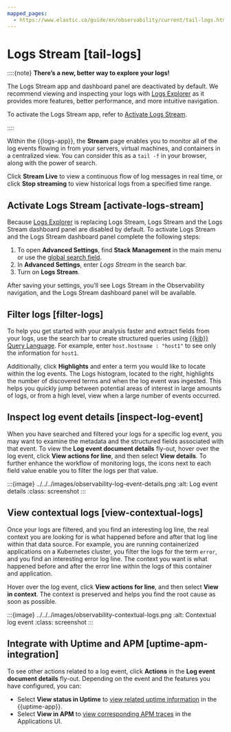 ```yaml
---
mapped_pages:
  - https://www.elastic.co/guide/en/observability/current/tail-logs.html
---
```


# Logs Stream [tail-logs]

::::{note}
**There’s a new, better way to explore your logs!**

The Logs Stream app and dashboard panel are deactivated by default. We recommend viewing and inspecting your logs with [Logs Explorer](logs-explorer.md) as it provides more features, better performance, and more intuitive navigation.

To activate the Logs Stream app, refer to [Activate Logs Stream](#activate-logs-stream).

::::


Within the {{logs-app}}, the **Stream** page enables you to monitor all of the log events flowing in from your servers, virtual machines, and containers in a centralized view. You can consider this as a `tail -f` in your browser, along with the power of search.

Click **Stream Live** to view a continuous flow of log messages in real time, or click **Stop streaming** to view historical logs from a specified time range.


## Activate Logs Stream [activate-logs-stream]

Because [Logs Explorer](logs-explorer.md) is replacing Logs Stream, Logs Stream and the Logs Stream dashboard panel are disabled by default. To activate Logs Stream and the Logs Stream dashboard panel complete the following steps:

1. To open **Advanced Settings**, find **Stack Management** in the main menu or use the [global search field](/explore-analyze/find-and-organize/find-apps-and-objects.md).
2. In **Advanced Settings**, enter *Logs Stream* in the search bar.
3. Turn on **Logs Stream**.

After saving your settings, you’ll see Logs Stream in the Observability navigation, and the Logs Stream dashboard panel will be available.


## Filter logs [filter-logs]

To help you get started with your analysis faster and extract fields from your logs, use the search bar to create structured queries using [{{kib}} Query Language](../../../explore-analyze/query-filter/languages/kql.md). For example, enter `host.hostname : "host1"` to see only the information for `host1`.

Additionally, click **Highlights** and enter a term you would like to locate within the log events. The Logs histogram, located to the right, highlights the number of discovered terms and when the log event was ingested. This helps you quickly jump between potential areas of interest in large amounts of logs, or from a high level, view when a large number of events occurred.


## Inspect log event details [inspect-log-event]

When you have searched and filtered your logs for a specific log event, you may want to examine the metadata and the structured fields associated with that event. To view the **Log event document details** fly-out, hover over the log event, click **View actions for line**, and then select **View details**. To further enhance the workflow of monitoring logs, the icons next to each field value enable you to filter the logs per that value.

:::{image} ../../../images/observability-log-event-details.png
:alt: Log event details
:class: screenshot
:::


## View contextual logs [view-contextual-logs]

Once your logs are filtered, and you find an interesting log line, the real context you are looking for is what happened before and after that log line within that data source. For example, you are running containerized applications on a Kubernetes cluster, you filter the logs for the term `error`, and you find an interesting error log line. The context you want is what happened before and after the error line within the logs of this container and application.

Hover over the log event, click **View actions for line**, and then select **View in context**. The context is preserved and helps you find the root cause as soon as possible.

:::{image} ../../../images/observability-contextual-logs.png
:alt: Contextual log event
:class: screenshot
:::


## Integrate with Uptime and APM [uptime-apm-integration]

To see other actions related to a log event, click **Actions** in the **Log event document details** fly-out. Depending on the event and the features you have configured, you can:

* Select **View status in Uptime** to [view related uptime information](../apps/view-monitor-status.md) in the {{uptime-app}}.
* Select **View in APM** to [view corresponding APM traces](../apps/traces-2.md) in the Applications UI.
